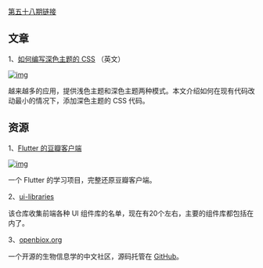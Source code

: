 [第五十八期链接](https://github.com/ruanyf/weekly/blob/master/docs/issue-58.md)

## 文章

1、[如何编写深色主题的 CSS](https://habr.com/en/company/yandex/blog/450032/) （英文）

[![img](https://camo.githubusercontent.com/958b2fbb7d70028081174f50ebb3780e8d630641cbdcdf06b2072fb315603bdc/68747470733a2f2f7777772e77616e67626173652e636f6d2f626c6f67696d672f61737365742f3230313930352f6267323031393035333131352e6a7067)](https://camo.githubusercontent.com/958b2fbb7d70028081174f50ebb3780e8d630641cbdcdf06b2072fb315603bdc/68747470733a2f2f7777772e77616e67626173652e636f6d2f626c6f67696d672f61737365742f3230313930352f6267323031393035333131352e6a7067)

越来越多的应用，提供浅色主题和深色主题两种模式。本文介绍如何在现有代码改动最小的情况下，添加深色主题的 CSS 代码。

## 资源

1、[Flutter 的豆瓣客户端](https://github.com/kaina404/FlutterDouBan)

[![img](https://camo.githubusercontent.com/8d22481f7a6454597dfcb0628588021cefa5e4f35b9295459944d9d65a44ac21/68747470733a2f2f7777772e77616e67626173652e636f6d2f626c6f67696d672f61737365742f3230313930352f6267323031393035333132312e6a7067)](https://camo.githubusercontent.com/8d22481f7a6454597dfcb0628588021cefa5e4f35b9295459944d9d65a44ac21/68747470733a2f2f7777772e77616e67626173652e636f6d2f626c6f67696d672f61737365742f3230313930352f6267323031393035333132312e6a7067)

一个 Flutter 的学习项目，完整还原豆瓣客户端。

2、[ui-libraries](https://github.com/jefflombard/ui-libraries)

该仓库收集前端各种 UI 组件库的名单，现在有20个左右，主要的组件库都包括在内了。

3、[openbiox.org](https://community.openbiox.org/)

一个开源的生物信息学的中文社区，源码托管在 [GitHub](https://github.com/openbiox)。

